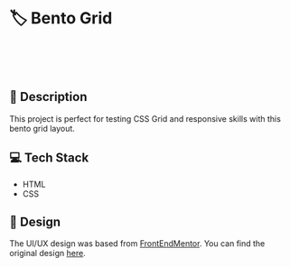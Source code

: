 # 🏷️ Bento Grid

<br>
<br>
<br>

## 📝 Description

This project is perfect for testing CSS Grid and responsive skills with this bento grid layout.

## 💻 Tech Stack

-   HTML
-   CSS

## 🎨 Design

The UI/UX design was based from [FrontEndMentor](https://www.frontendmentor.io/). You can find the original design [here](https://www.frontendmentor.io/challenges/bento-grid-RMydElrlOj).
